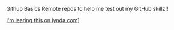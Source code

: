 Github Basics
Remote repos to help me test out my GitHub skillz!!

[I'm learing this on lynda.com](http://www.lynda.com)]
